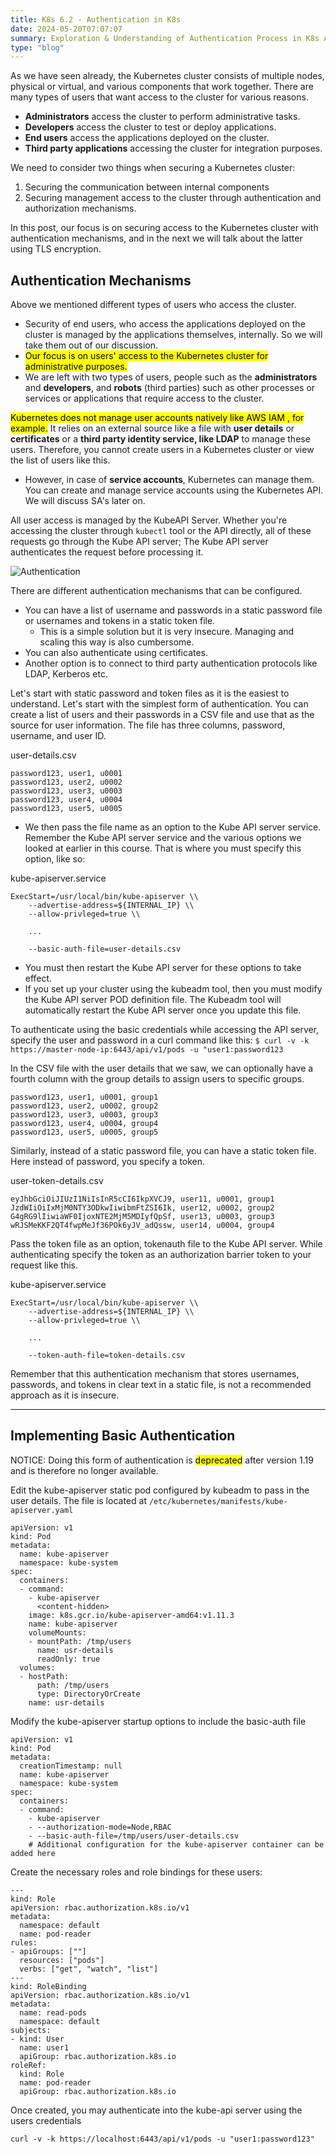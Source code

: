 ```yaml
---
title: K8s 6.2 - Authentication in K8s
date: 2024-05-20T07:07:07
summary: Exploration & Understanding of Authentication Process in K8s Administration
type: "blog"
---
```

As we have seen already, the Kubernetes cluster consists of multiple nodes, physical or virtual, and various components that work together. There are many types of users that want access to the cluster for various reasons. 
- **Administrators** access the cluster to perform administrative tasks.
- **Developers** access the cluster to test or deploy applications. 
- **End users** access the applications deployed on the cluster.
- **Third party applications** accessing the cluster for integration purposes.

We need to consider two things when securing a Kubernetes cluster:
1) Securing the communication between internal components
2) Securing management access to the cluster through authentication and authorization mechanisms.

In this post, our focus is on securing access to the Kubernetes cluster with authentication mechanisms, and in the next we will talk about the latter using TLS encryption.

## Authentication Mechanisms
Above we mentioned different types of users who access the cluster. 
- Security of end users, who access the applications deployed on the cluster is managed by the applications themselves, internally. So we will take them out of our discussion.
- <mark>Our focus is on users' access to the Kubernetes cluster for administrative purposes.</mark>
- We are left with two types of users, people such as the **administrators** and **developers**, and **robots** (third parties) such as other processes or services or applications that require access to the cluster.

<mark>Kubernetes does not manage user accounts natively like AWS IAM , for example.</mark> It relies on an external source like a file with **user details** or **certificates** or a **third party identity service, like LDAP** to manage these users. Therefore, you cannot create users in a Kubernetes cluster or view the list of users like this. 
- However, in case of **service accounts**, Kubernetes can manage them. You can create and manage service accounts using the Kubernetes API. We will discuss SA's later on.

All user access is managed by the KubeAPI Server. Whether you're accessing the cluster through `kubectl` tool or the API directly, all of these requests go through the Kube API server; The Kube API server authenticates the request before processing it.

![Authentication](/images/kubernetes/diagrams/6-2-1-authentication.png)

There are different authentication mechanisms that can be configured. 
- You can have a list of username and passwords in a static password file or usernames and tokens in a static token file.
	- This is a simple solution but it is very insecure. Managing and scaling this way is also cumbersome.
- You can also authenticate using certificates. 
- Another option is to connect to third party authentication protocols like LDAP, Kerberos etc. 

Let's start with static password and token files as it is the easiest to understand. Let's start with the simplest form of authentication. You can create a list of users and their passwords in a CSV file and use that as the source for user information. The file has three columns, password, username, and user ID. 

user-details.csv
```csv
password123, user1, u0001
password123, user2, u0002
password123, user3, u0003
password123, user4, u0004
password123, user5, u0005
```
- We then pass the file name as an option to the Kube API server service. Remember the Kube API server service and the various options we looked at earlier in this course. That is where you must specify this option, like so:

kube-apiserver.service
```
ExecStart=/usr/local/bin/kube-apiserver \\
	--advertise-address=${INTERNAL_IP} \\
	--allow-privleged=true \\
	
	...
	
	--basic-auth-file=user-details.csv
```
 - You must then restart the Kube API server for these options to take effect. 
 - If you set up your cluster using the kubeadm tool, then you must modify the Kube API server POD definition file. The Kubeadm tool will automatically restart the Kube API server once you update this file.

To authenticate using the basic credentials while accessing the API server, specify the user and password in a curl command like this:
`$ curl -v -k https://master-node-ip:6443/api/v1/pods -u "user1:password123`

 In the CSV file with the user details that we saw, we can optionally have a fourth column with the group details to assign users to specific groups.
```csv
password123, user1, u0001, group1
password123, user2, u0002, group2
password123, user3, u0003, group3
password123, user4, u0004, group4
password123, user5, u0005, group5
```

Similarly, instead of a static password file, you can have a static token file. Here instead of password, you specify a token. 

user-token-details.csv
```csv
eyJhbGciOiJIUzI1NiIsInR5cCI6IkpXVCJ9, user11, u0001, group1
JzdWIiOiIxMjM0NTY3ODkwIiwibmFtZSI6Ik, user12, u0002, group2
G4gRG9lIiwiaWF0IjoxNTE2MjM5MDIyfQpSf, user13, u0003, group3
wRJSMeKKF2QT4fwpMeJf36POk6yJV_adQssw, user14, u0004, group4
```

Pass the token file as an option, tokenauth file to the Kube API server. While authenticating specify the token as an authorization barrier token to your request like this.

kube-apiserver.service
```
ExecStart=/usr/local/bin/kube-apiserver \\
	--advertise-address=${INTERNAL_IP} \\
	--allow-privleged=true \\
	
	...
	
	--token-auth-file=token-details.csv
```

Remember that this authentication mechanism that stores usernames, passwords, and tokens in clear text in a static file, is not a recommended approach as it is insecure. 

---
## Implementing Basic Authentication
NOTICE: Doing this form of authentication is <mark>deprecated</mark> after version 1.19 and is therefore no longer available. 

Edit the kube-apiserver static pod configured by kubeadm to pass in the user details. The file is located at `/etc/kubernetes/manifests/kube-apiserver.yaml`

```
apiVersion: v1
kind: Pod
metadata:
  name: kube-apiserver
  namespace: kube-system
spec:
  containers:
  - command:
    - kube-apiserver
      <content-hidden>
    image: k8s.gcr.io/kube-apiserver-amd64:v1.11.3
    name: kube-apiserver
    volumeMounts:
    - mountPath: /tmp/users
      name: usr-details
      readOnly: true
  volumes:
  - hostPath:
      path: /tmp/users
      type: DirectoryOrCreate
    name: usr-details
```  

Modify the kube-apiserver startup options to include the basic-auth file

```
apiVersion: v1
kind: Pod
metadata:
  creationTimestamp: null
  name: kube-apiserver
  namespace: kube-system
spec:
  containers:
  - command:
    - kube-apiserver
    - --authorization-mode=Node,RBAC
    - --basic-auth-file=/tmp/users/user-details.csv
    # Additional configuration for the kube-apiserver container can be added here
```

Create the necessary roles and role bindings for these users:

```
---
kind: Role
apiVersion: rbac.authorization.k8s.io/v1
metadata:
  namespace: default
  name: pod-reader
rules:
- apiGroups: [""]
  resources: ["pods"]
  verbs: ["get", "watch", "list"]
---
kind: RoleBinding
apiVersion: rbac.authorization.k8s.io/v1
metadata:
  name: read-pods
  namespace: default
subjects:
- kind: User
  name: user1
  apiGroup: rbac.authorization.k8s.io
roleRef:
  kind: Role
  name: pod-reader
  apiGroup: rbac.authorization.k8s.io

```

Once created, you may authenticate into the kube-api server using the users credentials

`curl -v -k https://localhost:6443/api/v1/pods -u "user1:password123"`